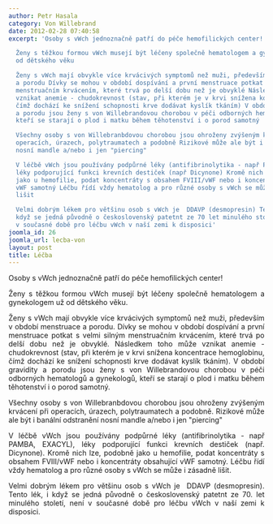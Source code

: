 ```yaml
---
author: Petr Hasala
category: Von Willebrand
date: 2012-02-28 07:40:58
excerpt: 'Osoby s vWch jednoznačně patří do péče hemofilických center!

  Ženy s těžkou formou vWch musejí být léčeny společně hematologem a gynekologem už
  od dětského věku

  Ženy s vWch mají obvykle více krvácivých symptomů než muži, především v období menstruace
  a porodu Dívky se mohou v období dospívání a první menstruace potkat s velmi silným
  menstruačním krvácením, které trvá po delší dobu než je obvyklé Následkem toho může
  vznikat anemie - chudokrevnost (stav, při kterém je v krvi snížena koncentrace hemoglobinu,
  čímž dochází ke snížení schopnosti krve dodávat kyslík tkáním) V období gravidity
  a porodu jsou ženy s von Willebrandovou chorobou v péči odborných hematologů a gynekologů,
  kteří se starají o plod i matku během těhotenství i o porod samotný

  Všechny osoby s von Willebranbdovou chorobou jsou ohroženy zvýšeným krvácení při
  operacích, úrazech, polytraumatech a podobně Rizikové může ale být i banální odstranění
  nosní mandle a/nebo i jen "piercing"

  V léčbě vWch jsou používány podpůrné léky (antifibrinolytika - např PAMBA, EXACYL),
  léky podporující funkci krevních destiček (např Dicynone) Kromě nich lze, podobně
  jako u hemofilie, podat koncentráty s obsahem FVIII/vWF nebo i koncentráty obsahující
  vWF samotný Léčbu řídí vždy hematolog a pro různé osoby s vWch se může i zásadně
  lišit

  Velmi dobrým lékem pro většinu osob s vWch je  DDAVP (desmopresin) Tento lék, i
  když se jedná původně o československý patetnt ze 70 let minulého století, není
  v současné době pro léčbu vWch v naší zemi k disposici'
joomla_id: 26
joomla_url: lecba-von
layout: post
title: Léčba
---
```


<p style="text-align: justify;">
 <span class="alert">
  Osoby s vWch jednoznačně patří do péče hemofilických center!
 </span>
</p>
<p style="text-align: justify;">
 <span class="alert">
  Ženy s těžkou formou vWch musejí být léčeny společně hematologem a gynekologem už od dětského věku.
 </span>
</p>
<p style="text-align: justify;">
 Ženy s vWch mají obvykle více krvácivých symptomů než muži, především v období menstruace a porodu. Dívky se mohou v období dospívání a první menstruace potkat s velmi silným menstruačním krvácením, které trvá po delší dobu než je obvyklé. Následkem toho může vznikat anemie - chudokrevnost (stav, při kterém je v krvi snížena koncentrace hemoglobinu, čímž dochází ke snížení schopnosti krve dodávat kyslík tkáním). V období gravidity a porodu jsou ženy s von Willebrandovou chorobou v péči odborných hematologů a gynekologů, kteří se starají o plod i matku během těhotenství i o porod samotný.
</p>
<p style="text-align: justify;">
 Všechny osoby s von Willebranbdovou chorobou jsou ohroženy zvýšeným krvácení při operacích, úrazech, polytraumatech a podobně. Rizikové může ale být i banální odstranění nosní mandle a/nebo i jen "piercing"
</p>
<p style="text-align: justify;">
 V léčbě vWch jsou používány podpůrné léky (antifibrinolytika - např PAMBA, EXACYL), léky podporující funkci krevních destiček (např. Dicynone). Kromě nich lze, podobně jako u hemofilie, podat koncentráty s obsahem FVIII/vWF nebo i koncentráty obsahující vWF samotný. Léčbu řídí vždy hematolog a pro různé osoby s vWch se může i zásadně lišit.
</p>
<p style="text-align: justify;">
 Velmi dobrým lékem pro většinu osob s vWch je  DDAVP (desmopresin). Tento lék, i když se jedná původně o československý patetnt ze 70. let minulého století, není v současné době pro léčbu vWch v naší zemi k disposici.
</p>